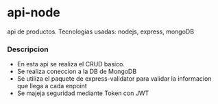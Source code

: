 # api-node
api de productos.
Tecnologias usadas: nodejs, express, mongoDB

### Descripcion

- En esta api se realiza el CRUD basico.
- Se realiza coneccion a la DB de MongoDB
- Se utiliza el paquete de express-validator para validar la informacion que llega a cada enpoint
- Se majeja seguridad mediante Token con JWT
